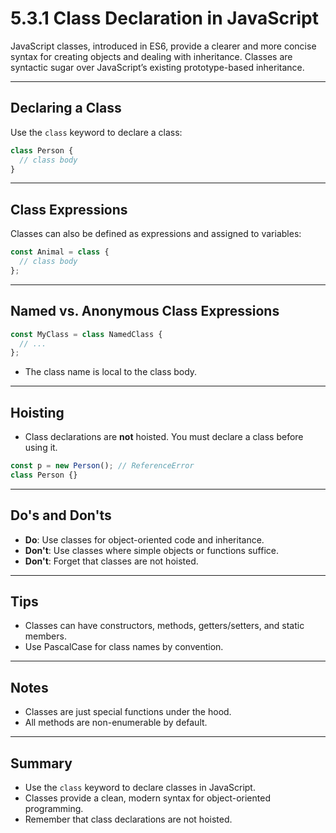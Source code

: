 # 5.3.1 Class Declaration in JavaScript

JavaScript classes, introduced in ES6, provide a clearer and more concise syntax for creating objects and dealing with inheritance. Classes are syntactic sugar over JavaScript’s existing prototype-based inheritance.

---

## Declaring a Class

Use the `class` keyword to declare a class:

```js
class Person {
  // class body
}
```

---

## Class Expressions

Classes can also be defined as expressions and assigned to variables:

```js
const Animal = class {
  // class body
};
```

---

## Named vs. Anonymous Class Expressions

```js
const MyClass = class NamedClass {
  // ...
};
```

- The class name is local to the class body.

---

## Hoisting

- Class declarations are **not** hoisted. You must declare a class before using it.

```js
const p = new Person(); // ReferenceError
class Person {}
```

---

## Do's and Don'ts

- **Do**: Use classes for object-oriented code and inheritance.
- **Don't**: Use classes where simple objects or functions suffice.
- **Don't**: Forget that classes are not hoisted.

---

## Tips

- Classes can have constructors, methods, getters/setters, and static members.
- Use PascalCase for class names by convention.

---

## Notes

- Classes are just special functions under the hood.
- All methods are non-enumerable by default.

---

## Summary

- Use the `class` keyword to declare classes in JavaScript.
- Classes provide a clean, modern syntax for object-oriented programming.
- Remember that class declarations are not hoisted.
